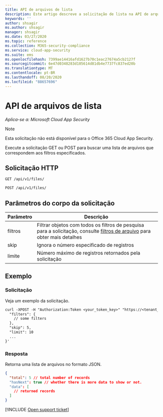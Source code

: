 ```yaml
---
title: API de arquivos de lista
description: Este artigo descreve a solicitação de lista na API de arquivos do Cloud App Security.
keywords: ''
author: shsagir
ms.author: shsagir
manager: shsagir
ms.date: 03/27/2020
ms.topic: reference
ms.collection: M365-security-compliance
ms.service: cloud-app-security
ms.suite: ems
ms.openlocfilehash: 7399ae14416afd1627b70c1eac27674a5cb2127f
ms.sourcegitcommit: 6e47d0348283d105614d81db4e7737fc837ed20b
ms.translationtype: MT
ms.contentlocale: pt-BR
ms.lasthandoff: 08/20/2020
ms.locfileid: "88657696"
---
```

# <a name="list---files-api"></a>API de arquivos de lista

*Aplica-se a: Microsoft Cloud App Security*

> [!NOTE]
> Esta solicitação não está disponível para o Office 365 Cloud App Security.

Execute a solicitação GET ou POST para buscar uma lista de arquivos que correspondem aos filtros especificados.

## <a name="http-request"></a>Solicitação HTTP

```rest
GET /api/v1/files/
```

```rest
POST /api/v1/files/
```

## <a name="request-body-parameters"></a>Parâmetros do corpo da solicitação

| Parâmetro | Descrição |
| --- | --- |
| filtros | Filtrar objetos com todos os filtros de pesquisa para a solicitação, consulte [filtros de arquivo](api-files.md#filters) para obter mais detalhes |
| skip | Ignora o número especificado de registros |
| limite | Número máximo de registros retornados pela solicitação |

## <a name="example"></a>Exemplo

### <a name="request"></a>Solicitação

Veja um exemplo da solicitação.

```rest
curl -XPOST -H "Authorization:Token <your_token_key>" "https://<tenant_id>.<tenant_region>.contoso.com/api/v1/files/" -d '{
  "filters": {
    // some filters
  },
  "skip": 5,
  "limit": 10
  ...
}'
```

### <a name="response"></a>Resposta

Retorna uma lista de arquivos no formato JSON.

```json
{
  "total": 5 // total number of records
  "hasNext": true // whether there is more data to show or not.
  "data": [
    // returned records
  ]
}
```

[!INCLUDE [Open support ticket](includes/support.md)]
